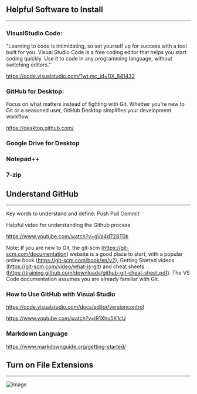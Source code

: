 ## Helpful Software to Install
---
### VisualStudio Code:
"Learning to code is intimidating, so set yourself up for success with a tool built for you. 
Visual Studio Code is a free coding editor that helps you start coding quickly. 
Use it to code in any programming language, without switching editors."

https://code.visualstudio.com/?wt.mc_id=DX_841432

### GitHub for Desktop:
Focus on what matters instead of fighting with Git. 
Whether you're new to Git or a seasoned user, GitHub Desktop simplifies your development workflow.

https://desktop.github.com/

### Google Drive for Desktop

### Notepad++

### 7-zip

## Understand GitHub
---
Key words to understand and define:
Push
Pull
Commit

Helpful video for understanding the Github process

https://www.youtube.com/watch?v=gVa4d728T0k

Note: If you are new to Git, the git-scm (https://git-scm.com/documentation) website is a good place to start, with a popular online book (https://git-scm.com/book/en/v2), 
Getting Started videos (https://git-scm.com/video/what-is-git) and cheat sheets (https://training.github.com/downloads/github-git-cheat-sheet.pdf). 
The VS Code documentation assumes you are already familiar with Git.

### How to Use GitHub with Visual Studio

https://code.visualstudio.com/docs/editor/versioncontrol

https://www.youtube.com/watch?v=iR1Xhu5K1cU

### Markdown Language

https://www.markdownguide.org/getting-started/

## Turn on File Extensions
---

![image](https://user-images.githubusercontent.com/5131566/150422462-fc33e914-9720-41fe-9fa2-c39eaaa30a7c.png)

